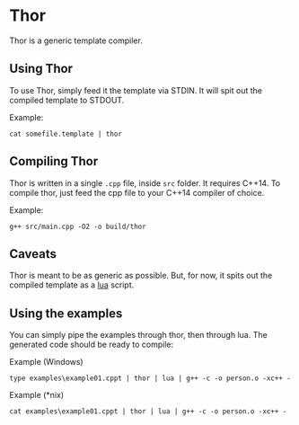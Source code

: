 # Thor

Thor is a generic template compiler.

## Using Thor

To use Thor, simply feed it the template via STDIN.
It will spit out the compiled template to STDOUT.

Example:

    cat somefile.template | thor

## Compiling Thor

Thor is written in a single `.cpp` file, inside `src` folder.
It requires C++14. To compile thor, just feed the cpp file to
your C++14 compiler of choice.

Example:

    g++ src/main.cpp -O2 -o build/thor

## Caveats

Thor is meant to be as generic as possible. But, for now, it spits
out the compiled template as a [lua](http://www.lua.org) script.

## Using the examples

You can simply pipe the examples through thor, then through lua.
The generated code should be ready to compile:

Example (Windows)

    type examples\example01.cppt | thor | lua | g++ -c -o person.o -xc++ -
	
Example (*nix)

    cat examples\example01.cppt | thor | lua | g++ -c -o person.o -xc++ -
